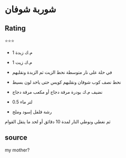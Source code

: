 # شوربة شوفان

## Rating
⭐⭐⭐

- 1 م.ك زبدة
- 1 م.ك زيت

- في حلة على نار متوسطة نحط الزيت ثم الزبدة ونقلبهم
- نحط نصف كوب شوفان ونقلبهم كويس حتى ياخد لون بسيط
- نضيف م.ك بودرة مرقة دجاج 
أو مكعب مرقة دجاج
- 0.5 لتر ماء
- رشة فلفل إسود وملح

ثم نغطي ونوطي النار لمدة 10 دقائق أو لحد ما يتقل القوام

## source
my mother?